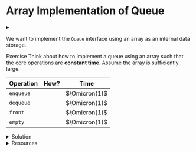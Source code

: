 # Array Implementation of Queue

<div id="outcomes"><details><summary></summary>

- Implement the core operations of Queue efficiently (array-based).
- Explain why an efficient array-based implementation of Queue can logically be viewed as a circular data structure.

</details></div>

We want to implement the `Queue` interface using an array as an internal data storage.

<span class="tag">Exercise</span> Think about how to implement a queue using an array such that the core operations are **constant time**. <span class="highlight">Assume the array is sufficiently large.</span>

| Operation | How? |  Time  |
| --------- | ---- | :----: |
| `enqueue` |      | $\Omicron(1)$ |
| `dequeue` |      | $\Omicron(1)$ |
| `front`   |      | $\Omicron(1)$ |
| `empty`   |      | $\Omicron(1)$ |

<details class="solution" data-release="Oct 2, 2023 17:00:00">
<summary>Solution</summary>

Initialize two variables `front` and `back` to zero.
When you `equeue`, add to the back. Use the `back` variable to index into the array. Then increment it.
When you are asked for front element, simply return `arr[front]`.
When you dequeue, simply increment `front`.

Since you remove from the "front" of the array, then there will be empty positions at the front. So, when the `back` variable reached the end of the array, it can **wrap around it** and write to the (actual) "front" of the array, to positions that were removed earlier.

This gives rise to a **logical view** of array being a circular data structure.

<div class="center">
<img src="../../img/13/2020-10-01-21-47-58.png" width="60%">
</div>

You can also dynamically grow the array when `back` reaches `front`.

| Operation | How?                                          |  Time  |
| --------- | --------------------------------------------- | :----: |
| `enqueue` | `data[back] = value` and `back = ++back % length` | $\Omicron(1)$ |
| `dequeue` | `front = ++front % length`                    | $\Omicron(1)$ |
| `front`     | return `arr[front]`                           | $\Omicron(1)$ |
| `empty`   | check if `numElement == 0`                    | $\Omicron(1)$ |

The `% length` is a trick we use to reset the index when it reaches the length of the array. We could rewrite it as

```java
font = front + 1;
if (front == length) {
  front = 0;
}
```

The example above replaces `front = ++front % length`. The same idea can be applied to updating `back` variable.

</details>

<details class="resource">
<summary>Resources</summary>

* [Data structures: Array implementation of Queue](https://youtu.be/okr-XE8yTO8) on YouTube.
* [Using an Array to represent a Circular Queue](https://youtu.be/ia__kyuwGag) on YouTube.

</details>
